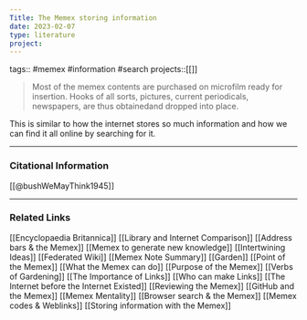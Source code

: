 ```yaml
---
Title: The Memex storing information
date: 2023-02-07
type: literature
project:
---
```

tags:: #memex #information #search
projects::[[]]

> Most of the memex contents are purchased on microfilm ready for insertion. Hooks of all sorts, pictures, current periodicals, newspapers, are thus obtainedand dropped into place.

This is similar to how the internet stores so much information and how we can find it all online by searching for it.

---
### Citational Information

[[@bushWeMayThink1945]]

---

### Related Links

[[Encyclopaedia Britannica]]
[[Library and Internet Comparison]]
[[Address bars & the Memex]]
[[Memex to generate new knowledge]]
[[Intertwining Ideas]]
[[Federated Wiki]]
[[Memex Note Summary]]
[[Garden]]
[[Point of the Memex]]
[[What the Memex can do]]
[[Purpose of the Memex]]
[[Verbs of Gardening]]
[[The Importance of Links]]
[[Who can make Links]]
[[The Internet before the Internet Existed]]
[[Reviewing the Memex]]
[[GitHub and the Memex]]
[[Memex Mentality]]
[[Browser search & the Memex]]
[[Memex codes & Weblinks]]
[[Storing information with the Memex]]